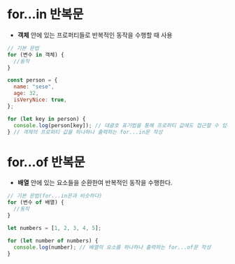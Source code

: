 # for...in 반복문

- <b>객체</b> 안에 있는 프로퍼티들로 반복적인 동작을 수행할 때 사용

```javascript
// 기본 문법
for (변수 in 객체) {
  //동작
}
```

```javascript
const person = {
  name: "sese",
  age: 32,
  isVeryNice: true,
};

for (let key in person) {
  console.log(person[key]); // 대괄호 표기법을 통해 프로퍼티 값에도 접근할 수 있다.
} // 객체의 프로퍼티 값을 하나하나 출력하는 for...in문 작성
```

# for...of 반복문

- <b>배열</b> 안에 있는 요소들을 순환한여 반복적인 동작을 수행한다.

```javascript
// 기본 문법(for...in문과 비슷하다)
for (변수 of 배열) {
  //동작
}
```

```javascript
let numbers = [1, 2, 3, 4, 5];

for (let number of numbers) {
  console.log(number); // 배열의 요소를 하나하나 출력하는 for...of문 작성
}
```
